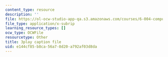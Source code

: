 ```yaml
---
content_type: resource
description: ''
file: https://ol-ocw-studio-app-qa.s3.amazonaws.com/courses/6-004-computation-structures-spring-2017/e144cf85b8ca56a78d20a792af03d8da_luHnuoDkAtU.vtt
file_type: application/x-subrip
learning_resource_types: []
ocw_type: OCWFile
resourcetype: Other
title: 3play caption file
uid: e144cf85-b8ca-56a7-8d20-a792af03d8da
---
```

